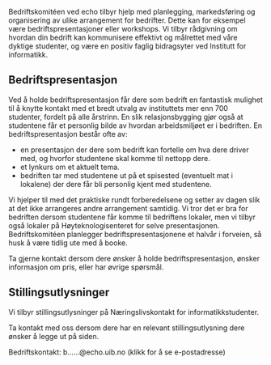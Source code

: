 Bedriftskomitéen ved echo tilbyr hjelp med planlegging, markedsføring og organisering av ulike arrangement for bedrifter. Dette kan for eksempel være bedriftspresentasjoner eller workshops. Vi tilbyr rådgivning om hvordan din bedrift kan kommunisere effektivt og målrettet med våre dyktige studenter, og være en positiv faglig bidragsyter ved Institutt for informatikk.

## Bedriftspresentasjon

Ved å holde bedriftspresentasjon får dere som bedrift en fantastisk mulighet til å knytte kontakt med et bredt utvalg av instituttets mer enn 700 studenter, fordelt på alle årstrinn. En slik relasjonsbygging gjør også at studentene får et personlig bilde av hvordan arbeidsmiljøet er i bedriften. En bedriftspresentasjon består ofte av:
- en presentasjon der dere som bedrift kan fortelle om hva dere driver med, og hvorfor studentene skal komme til nettopp dere.
- et lynkurs om et aktuelt tema.
- bedriften tar med studentene ut på et spisested (eventuelt mat i lokalene) der dere får bli personlig kjent med studentene.

Vi hjelper til med det praktiske rundt forberedelsene og setter av dagen slik at det ikke arrangeres andre arrangement samtidig. Vi tror det er bra for bedriften dersom studentene får komme til bedriftens lokaler, men vi tilbyr også lokaler på Høyteknologisenteret for selve presentasjonen. Bedriftskomitéen planlegger bedriftspresentasjonene et halvår i forveien, så husk å være tidlig ute med å booke.

Ta gjerne kontakt dersom dere ønsker å holde bedriftspresentasjon, ønsker informasjon om pris, eller har øvrige spørsmål.

## Stillingsutlysninger

Vi tilbyr stillingsutlysninger på Næringslivskontakt for informatikkstudenter.

Ta kontakt med oss dersom dere har en relevant stillingsutlysning dere ønsker å legge ut på siden.

Bedriftskontakt:
b……@echo.uib.no (klikk for å se e-postadresse)
